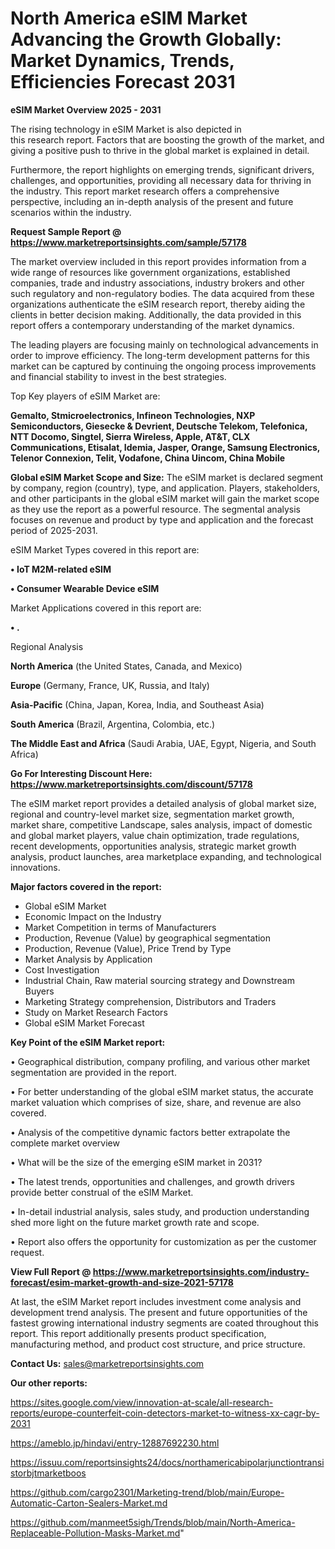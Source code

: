 # North America eSIM Market Advancing the Growth Globally: Market Dynamics, Trends, Efficiencies Forecast 2031

<Strong> eSIM Market Overview 2025 - 2031</strong>

The rising technology in eSIM Market is also depicted in this research report. Factors that are boosting the growth of the market, and giving a positive push to thrive in the global market is explained in detail.

Furthermore, the report highlights on emerging trends, significant drivers, challenges, and opportunities, providing all necessary data for thriving in the industry. This report market research offers a comprehensive perspective, including an in-depth analysis of the present and future scenarios within the industry.

<strong>Request Sample Report @ <a href=https://www.marketreportsinsights.com/sample/57178>https://www.marketreportsinsights.com/sample/57178</a></strong>

The market overview included in this report provides information from a wide range of resources like government organizations, established companies, trade and industry associations, industry brokers and other such regulatory and non-regulatory bodies. The data acquired from these organizations authenticate the eSIM research report, thereby aiding the clients in better decision making. Additionally, the data provided in this report offers a contemporary understanding of the market dynamics.

The leading players are focusing mainly on technological advancements in order to improve efficiency. The long-term development patterns for this market can be captured by continuing the ongoing process improvements and financial stability to invest in the best strategies.

Top Key players of eSIM Market are:

<strong>Gemalto, Stmicroelectronics, Infineon Technologies, NXP Semiconductors, Giesecke & Devrient, Deutsche Telekom, Telefonica, NTT Docomo, Singtel, Sierra Wireless, Apple, AT&T, CLX Communications, Etisalat, Idemia, Jasper, Orange, Samsung Electronics, Telenor Connexion, Telit, Vodafone, China Uincom, China Mobile</strong>

<strong><b>Global eSIM Market Scope and Size:</b></strong>
The eSIM market is declared segment by company, region (country), type, and application. Players, stakeholders, and other participants in the global eSIM market will gain the market scope as they use the report as a powerful resource. The segmental analysis focuses on revenue and product by type and application and the forecast period of 2025-2031.

eSIM Market Types covered in this report are:

<strong>• IoT M2M-related eSIM

• Consumer Wearable Device eSIM</strong>

Market Applications covered in this report are:

<strong>• .</strong> 

Regional Analysis

<strong>North America</strong> (the United States, Canada, and Mexico)

<strong>Europe</strong> (Germany, France, UK, Russia, and Italy)

<strong>Asia-Pacific</strong> (China, Japan, Korea, India, and Southeast Asia)

<strong>South America</strong> (Brazil, Argentina, Colombia, etc.)

<strong>The Middle East and Africa</strong> (Saudi Arabia, UAE, Egypt, Nigeria, and South Africa)

<strong>Go For Interesting Discount Here: <a href=https://www.marketreportsinsights.com/discount/57178>https://www.marketreportsinsights.com/discount/57178</a></strong>

The eSIM market report provides a detailed analysis of global market size, regional and country-level market size, segmentation market growth, market share, competitive Landscape, sales analysis, impact of domestic and global market players, value chain optimization, trade regulations, recent developments, opportunities analysis, strategic market growth analysis, product launches, area marketplace expanding, and technological innovations.

<strong><b>Major factors covered in the report:</b></strong>
<ul>
  <li>Global eSIM Market </li>
  <li>Economic Impact on the Industry</li>
  <li>Market Competition in terms of Manufacturers</li>
  <li>Production, Revenue (Value) by geographical segmentation</li>
  <li>Production, Revenue (Value), Price Trend by Type</li>
  <li>Market Analysis by Application</li>
  <li>Cost Investigation</li>
  <li>Industrial Chain, Raw material sourcing strategy and Downstream Buyers</li>
  <li>Marketing Strategy comprehension, Distributors and Traders</li>
  <li>Study on Market Research Factors</li>
  <li>Global eSIM Market Forecast</li>
</ul>

<strong><b>Key Point of the eSIM Market report:</b></strong>

• Geographical distribution, company profiling, and various other market segmentation are provided in the report.

• For better understanding of the global eSIM market status, the accurate market valuation which comprises of size, share, and revenue are also covered.

• Analysis of the competitive dynamic factors better extrapolate the complete market overview

• What will be the size of the emerging eSIM market in 2031?

• The latest trends, opportunities and challenges, and growth drivers provide better construal of the eSIM Market.

• In-detail industrial analysis, sales study, and production understanding shed more light on the future market growth rate and scope.

• Report also offers the opportunity for customization as per the customer request.

<strong><b>View Full Report @ <a href=https://www.marketreportsinsights.com/industry-forecast/esim-market-growth-and-size-2021-57178>https://www.marketreportsinsights.com/industry-forecast/esim-market-growth-and-size-2021-57178</a></b></strong>


At last, the eSIM Market report includes investment come analysis and development trend analysis. The present and future opportunities of the fastest growing international industry segments are coated throughout this report. This report additionally presents product specification, manufacturing method, and product cost structure, and price structure.

<strong>Contact Us:</strong>
sales@marketreportsinsights.com

<strong>Our other reports:</strong>

<a href=https://sites.google.com/view/innovation-at-scale/all-research-reports/europe-counterfeit-coin-detectors-market-to-witness-xx-cagr-by-2031>https://sites.google.com/view/innovation-at-scale/all-research-reports/europe-counterfeit-coin-detectors-market-to-witness-xx-cagr-by-2031</a>

<a href=https://ameblo.jp/hindavi/entry-12887692230.html>https://ameblo.jp/hindavi/entry-12887692230.html</a>

<a href=https://issuu.com/reportsinsights24/docs/northamericabipolarjunctiontransistorbjtmarketboos>https://issuu.com/reportsinsights24/docs/northamericabipolarjunctiontransistorbjtmarketboos</a>

<a href=https://github.com/cargo2301/Marketing-trend/blob/main/Europe-Automatic-Carton-Sealers-Market.md>https://github.com/cargo2301/Marketing-trend/blob/main/Europe-Automatic-Carton-Sealers-Market.md</a>

<a href=https://github.com/manmeet5sigh/Trends/blob/main/North-America-Replaceable-Pollution-Masks-Market.md>https://github.com/manmeet5sigh/Trends/blob/main/North-America-Replaceable-Pollution-Masks-Market.md</a>"
